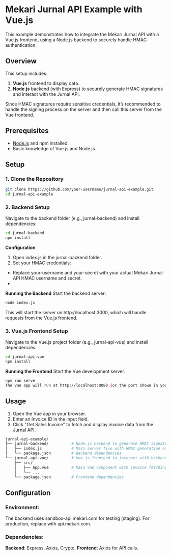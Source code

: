 # Mekari Jurnal API Example with Vue.js

This example demonstrates how to integrate the Mekari Jurnal API with a Vue.js frontend, using a Node.js backend to securely handle HMAC authentication. 

## Overview

This setup includes:
1. **Vue.js** frontend to display data.
2. **Node.js** backend (with Express) to securely generate HMAC signatures and interact with the Jurnal API.

Since HMAC signatures require sensitive credentials, it’s recommended to handle the signing process on the server and then call this server from the Vue frontend.

## Prerequisites

- [Node.js](https://nodejs.org/) and npm installed.
- Basic knowledge of Vue.js and Node.js.

## Setup

### 1. Clone the Repository

```bash
git clone https://github.com/your-username/jurnal-api-example.git
cd jurnal-api-example
```

### 2. Backend Setup
Navigate to the backend folder (e.g., jurnal-backend) and install dependencies:
```bash
cd jurnal-backend
npm install
```

**Configuration**
1. Open index.js in the jurnal-backend folder.
2. Set your HMAC credentials:
  - Replace your-username and your-secret with your actual Mekari Jurnal API HMAC username and secret.
  - 
**Running the Backend**
Start the backend server:
```bash
node index.js
```

This will start the server on http://localhost:3000, which will handle requests from the Vue.js frontend.

### 3. Vue.js Frontend Setup
Navigate to the Vue.js project folder (e.g., jurnal-api-vue) and install dependencies:
```bash
cd jurnal-api-vue
npm install
```
**Running the Frontend**
Start the Vue development server:

```bash
npm run serve
The Vue app will run at http://localhost:8080 (or the port shown in your terminal).
```

## Usage
1. Open the Vue app in your browser.
2. Enter an Invoice ID in the input field.
3. Click "Get Sales Invoice" to fetch and display invoice data from the Jurnal API.

```bash
jurnal-api-example/
├── jurnal-backend/          # Node.js backend to generate HMAC signature
│   ├── index.js             # Main server file with HMAC generation and Jurnal API call
│   └── package.json         # Backend dependencies
└── jurnal-api-vue/          # Vue.js frontend to interact with backend
    ├── src/
    │   ├── App.vue          # Main Vue component with invoice fetching
    │   └── ...
    └── package.json         # Frontend dependencies
```

## Configuration
### Environment:
The backend uses sandbox-api.mekari.com for testing (staging). For production, replace with api.mekari.com.

### Dependencies:
**Backend**: Express, Axios, Crypto.
**Frontend**: Axios for API calls.
